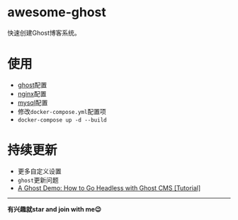 # awesome-ghost
快速创建Ghost博客系统。

# 使用
- [ghost](https://github.com/imlooke/awesome-ghost/tree/master/ghost)配置
- [nginx](https://github.com/imlooke/awesome-ghost/tree/master/nginx)配置
- [mysql](https://dashboard.daocloud.io/packages/fa51c1d6-9dc2-49d9-91ac-4bbfc24a1bda)配置
- 修改`docker-compose.yml`配置项
- `docker-compose up -d --build`

# 持续更新
- 更多自定义设置
- `ghost`更新问题
- [A Ghost Demo: How to Go Headless with Ghost CMS [Tutorial]](https://snipcart.com/blog/ghost-demo-weekly-newsletter)

---

**有兴趣就star and join with me😉**
